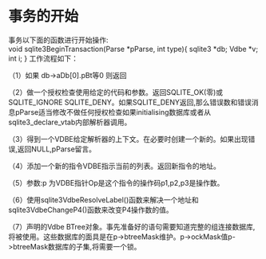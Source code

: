 # 事务的开始
事务以下面的函数进行开始操作:
void sqlite3BeginTransaction(Parse *pParse, int type){
sqlite3 *db;
Vdbe *v;
int i;
}
 工作流程如下：

（1）如果 db->aDb[0].pBt等0 则返回

（2）做一个授权检查使用给定的代码和参数。返回SQLITE_OK(零)或SQLITE_IGNORE SQLITE_DENY。如果SQLITE_DENY返回,那么错误数和错误消息pParse适当修改不做任何授权检查如果initialising数据库或者从sqlite3_declare_vtab内部解析器调用。

（3）得到一个VDBE给定解析器的上下文。在必要时创建一个新的。如果出现错误,返回NULL,pParse留言。

（4）添加一个新的指令VDBE指示当前的列表。返回新指令的地址。

（5）参数:p 为VDBE指针Op是这个指令的操作码p1,p2,p3是操作数。

（6）使用sqlite3VdbeResolveLabel()函数来解决一个地址和sqlite3VdbeChangeP4()函数来改变P4操作数的值。

（7）声明的Vdbe BTree对象。事先准备好的语句需要知道完整的组连接数据库,将被使用。这些数据库的面具是在p->btreeMask维护。p->ockMask值p->btreeMask数据库的子集,将需要一个锁。
